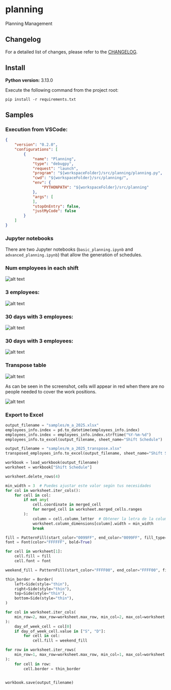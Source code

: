 # planning
Planning Management

## Changelog

For a detailed list of changes, please refer to the [CHANGELOG](CHANGELOG.md).

## Install 

**Python version:** 3.13.0

Execute the following command from the project root:
```
pip install -r requirements.txt
````

## Samples

### Execution from VSCode:
```json
{
    "version": "0.2.0",
    "configurations": [
        {
            "name": "Planning",
            "type": "debugpy",
            "request": "launch",
            "program": "${workspaceFolder}/src/planning/planning.py",
            "cwd": "${workspaceFolder}/src/planning/",
            "env": {
                "PYTHONPATH": "${workspaceFolder}/src/planning"
            },
            "args": [
            ],
            "stopOnEntry": false,
            "justMyCode": false
        }
    ]
}
```

### Jupyter notebooks
There are two Jupyter notebooks (`basic_planning.ipynb` and `advanced_planning.ipynb`) that allow the generation of schedules.

### Num employees in each shift

![alt text](doc/all_employees_in_shift.png)

### 3 employees:

![alt text](doc/3_employees_with_2_shifts.png)

### 30 days with 3 employees:

![alt text](doc/30_days.png)

### 30 days with 3 employees:

![alt text](doc/30_days.png)

### Transpose table

![alt text](doc/transpose_table_1.png)

As can be seen in the screenshot, cells will appear in red when there are no people needed to cover the work positions.

![alt text](doc/transpose_table_2.png)

### Export to Excel
```python
output_filename = "samples/m_a_2025.xlsx"
employees_info.index = pd.to_datetime(employees_info.index)
employees_info.index = employees_info.index.strftime("%Y-%m-%d")
employees_info.to_excel(output_filename, sheet_name="Shift Schedule")
```

```python
output_filename = "samples/m_a_2025_transpose.xlsx"
transposed_employees_info.to_excel(output_filename, sheet_name="Shift Schedule")

workbook = load_workbook(output_filename)
worksheet = workbook["Shift Schedule"]

worksheet.delete_rows(4)

min_width = 3  # Puedes ajustar este valor según tus necesidades
for col in worksheet.iter_cols():
    for cell in col:
        if not any(
            cell.coordinate in merged_cell
            for merged_cell in worksheet.merged_cells.ranges
        ):
            column = cell.column_letter  # Obtener la letra de la columna
            worksheet.column_dimensions[column].width = min_width
            break

fill = PatternFill(start_color="0099FF", end_color="0099FF", fill_type="solid")
font = Font(color="FFFFFF", bold=True)

for cell in worksheet[1]:
    cell.fill = fill
    cell.font = font

weekend_fill = PatternFill(start_color="FFFF00", end_color="FFFF00", fill_type="solid")

thin_border = Border(
    left=Side(style="thin"),
    right=Side(style="thin"),
    top=Side(style="thin"),
    bottom=Side(style="thin"),
)

for col in worksheet.iter_cols(
    min_row=2, max_row=worksheet.max_row, min_col=2, max_col=worksheet.max_column
):
    day_of_week_cell = col[0]
    if day_of_week_cell.value in ["S", "D"]:
        for cell in col:
            cell.fill = weekend_fill

for row in worksheet.iter_rows(
    min_row=1, max_row=worksheet.max_row, min_col=1, max_col=worksheet.max_column
):
    for cell in row:
        cell.border = thin_border


workbook.save(output_filename)
```

